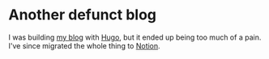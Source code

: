 # Another defunct blog

I was building [my blog](http://www.akshayshah.org) with [Hugo](https://gohugo.io/), but it ended up being too much of a pain. I've since migrated the whole thing to [Notion](http://www.notion.so).
